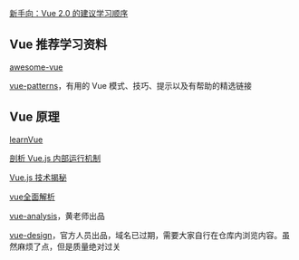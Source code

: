 [新手向：Vue 2.0 的建议学习顺序](https://zhuanlan.zhihu.com/p/23134551)

## Vue 推荐学习资料

[awesome-vue](https://github.com/vuejs/awesome-vue)

[vue-patterns](https://github.com/learn-vuejs/vue-patterns)，有用的 Vue 模式、技巧、提示以及有帮助的精选链接

## Vue 原理

[learnVue](https://github.com/answershuto/learnVue)

[剖析 Vue.js 内部运行机制](https://juejin.cn/book/6844733705089449991)

[Vue.js 技术揭秘](https://ustbhuangyi.github.io/vue-analysis/)

[vue全面解析](https://github.com/HcySunYang/vue-design/tree/elegant)

[vue-analysis](https://github.com/ustbhuangyi/vue-analysis)，黄老师出品

[vue-design](vue-design)，官方人员出品，域名已过期，需要大家自行在仓库内浏览内容。虽然麻烦了点，但是质量绝对过关